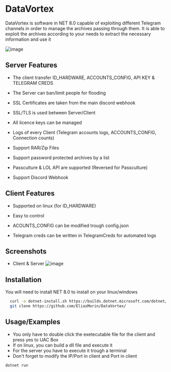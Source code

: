 
# DataVortex

DataVortex is software in NET 8.0 capable of exploiting different Telegram channels in order to manage the archives passing through them. It is able to exploit the archives according to your needs to extract the necessary information and use it

![image](https://github.com/user-attachments/assets/ba8af2fc-39df-48fa-bf98-6cb5ad21e92c)

## Server Features

- The client transfer ID_HARDWARE, ACCOUNTS_CONFIG, API KEY & TELEGRAM  CREDS 

- The Server can ban/limit people for flooding

- SSL Certificates are taken from the main discord webhook

- SSL/TLS is used between Server/Client

- All licence keys can be managed

- Logs of every Client (Telegram accounts logs, ACCOUNTS_CONFIG, Connection counts)

- Support RAR/Zip Files 

- Support password protected archives by a list 

- Passculture & LOL API are supported (Reversed for Passculture)

- Support Discord Webhook 

## Client Features

- Supported on linux (for ID_HARDWARE)

- Easy to control

- ACOUNTS_CONFIG can be modified trough config.json

- Telegram creds can be written in TelegramCreds for automated logs


## Screenshots

- Client & Server
![image](https://github.com/user-attachments/assets/6e5473bd-115c-4189-9768-2e9efe52fcd6)
## Installation

You will need to install NET 8.0 to install on your linux/windows
 
```bash
  curl -o dotnet-install.sh https://builds.dotnet.microsoft.com/dotnet/scripts/v1/dotnet-install.sh && chmod +x dotnet-install.sh && bash dotnet-install.sh
  git clone https://github.com/EliasMorin/DataVortex/
```


## Usage/Examples
- You only have to double click the exetecutable file for the client and press yes to UAC Box
- If on linux, you can build a dll file and execute it 
- For the server you have to execute it trough a terminal 
- Don't forget to modify the IP/Port in client and Port in client 
```
dotnet run 

```

